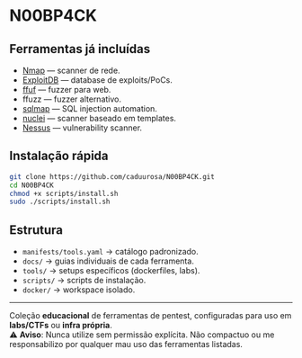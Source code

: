 # N00BP4CK

## Ferramentas já incluídas
- [Nmap](https://nmap.org) — scanner de rede.
- [ExploitDB](https://www.exploit-db.com) — database de exploits/PoCs.
- [ffuf](https://github.com/ffuf/ffuf) — fuzzer para web.
- ffuzz — fuzzer alternativo.
- [sqlmap](https://sqlmap.org) — SQL injection automation.
- [nuclei](https://nuclei.projectdiscovery.io) — scanner baseado em templates.
- [Nessus](https://www.tenable.com/products/nessus) — vulnerability scanner.

## Instalação rápida
```bash
git clone https://github.com/caduurosa/N00BP4CK.git
cd N00BP4CK
chmod +x scripts/install.sh
sudo ./scripts/install.sh
```

## Estrutura
- `manifests/tools.yaml` → catálogo padronizado.
- `docs/` → guias individuais de cada ferramenta.
- `tools/` → setups específicos (dockerfiles, labs).
- `scripts/` → scripts de instalação.
- `docker/` → workspace isolado.

---
Coleção **educacional** de ferramentas de pentest, configuradas para uso em **labs/CTFs** ou **infra própria**.  
⚠️ **Aviso**: Nunca utilize sem permissão explícita. Não compactuo ou me responsabilizo por qualquer mau uso das ferramentas listadas.
